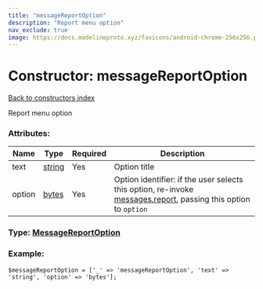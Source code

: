 ```yaml
---
title: "messageReportOption"
description: "Report menu option"
nav_exclude: true
image: https://docs.madelineproto.xyz/favicons/android-chrome-256x256.png
---
```

# Constructor: messageReportOption  
[Back to constructors index](/API_docs/constructors/index.html)



Report menu option

### Attributes:

| Name     |    Type       | Required | Description |
|----------|---------------|----------|-------------|
|text|[string](/API_docs/types/string.html) | Yes|Option title|
|option|[bytes](/API_docs/types/bytes.html) | Yes|Option identifier: if the user selects this option, re-invoke [messages.report](../methods/messages.report.html), passing this option to `option`|



### Type: [MessageReportOption](/API_docs/types/MessageReportOption.html)


### Example:

```
$messageReportOption = ['_' => 'messageReportOption', 'text' => 'string', 'option' => 'bytes'];
```  
